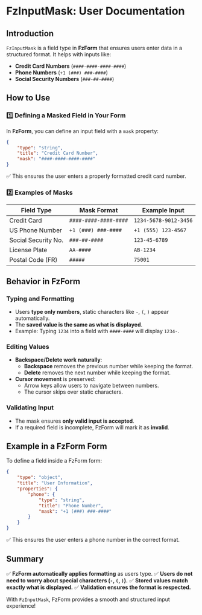 # FzInputMask: User Documentation

## Introduction
`FzInputMask` is a field type in **FzForm** that ensures users enter data in a structured format. It helps with inputs like:

- **Credit Card Numbers** (`####-####-####-####`)
- **Phone Numbers** (`+1 (###) ###-####`)
- **Social Security Numbers** (`###-##-####`)

## How to Use
### 1️⃣ **Defining a Masked Field in Your Form**
In **FzForm**, you can define an input field with a `mask` property:
```json
{
    "type": "string",
    "title": "Credit Card Number",
    "mask": "####-####-####-####"
}
```
✅ This ensures the user enters a properly formatted credit card number.

### 2️⃣ **Examples of Masks**
| **Field Type**      | **Mask Format**        | **Example Input**       |
|---------------------|-----------------------|-------------------------|
| Credit Card        | `####-####-####-####`  | `1234-5678-9012-3456`   |
| US Phone Number    | `+1 (###) ###-####`    | `+1 (555) 123-4567`     |
| Social Security No.| `###-##-####`          | `123-45-6789`           |
| License Plate      | `AA-####`              | `AB-1234`               |
| Postal Code (FR)   | `#####`                | `75001`                 |

## Behavior in FzForm
### **Typing and Formatting**
- Users **type only numbers**, static characters like `-`, `(`, `)` appear automatically.
- The **saved value is the same as what is displayed**.
- Example: Typing `1234` into a field with `####-####` will display `1234-`.

### **Editing Values**
- **Backspace/Delete work naturally**:
  - **Backspace** removes the previous number while keeping the format.
  - **Delete** removes the next number while keeping the format.
- **Cursor movement** is preserved:
  - Arrow keys allow users to navigate between numbers.
  - The cursor skips over static characters.

### **Validating Input**
- The mask ensures **only valid input is accepted**.
- If a required field is incomplete, FzForm will mark it as **invalid**.

## Example in a FzForm Form
To define a field inside a FzForm form:
```json
{
    "type": "object",
    "title": "User Information",
    "properties": {
        "phone": {
            "type": "string",
            "title": "Phone Number",
            "mask": "+1 (###) ###-####"
        }
    }
}
```
✅ This ensures the user enters a phone number in the correct format.

## Summary
✅ **FzForm automatically applies formatting** as users type.
✅ **Users do not need to worry about special characters (`-`, `(`, `)`).**
✅ **Stored values match exactly what is displayed.**
✅ **Validation ensures the format is respected.**

With `FzInputMask`, FzForm provides a smooth and structured input experience!

